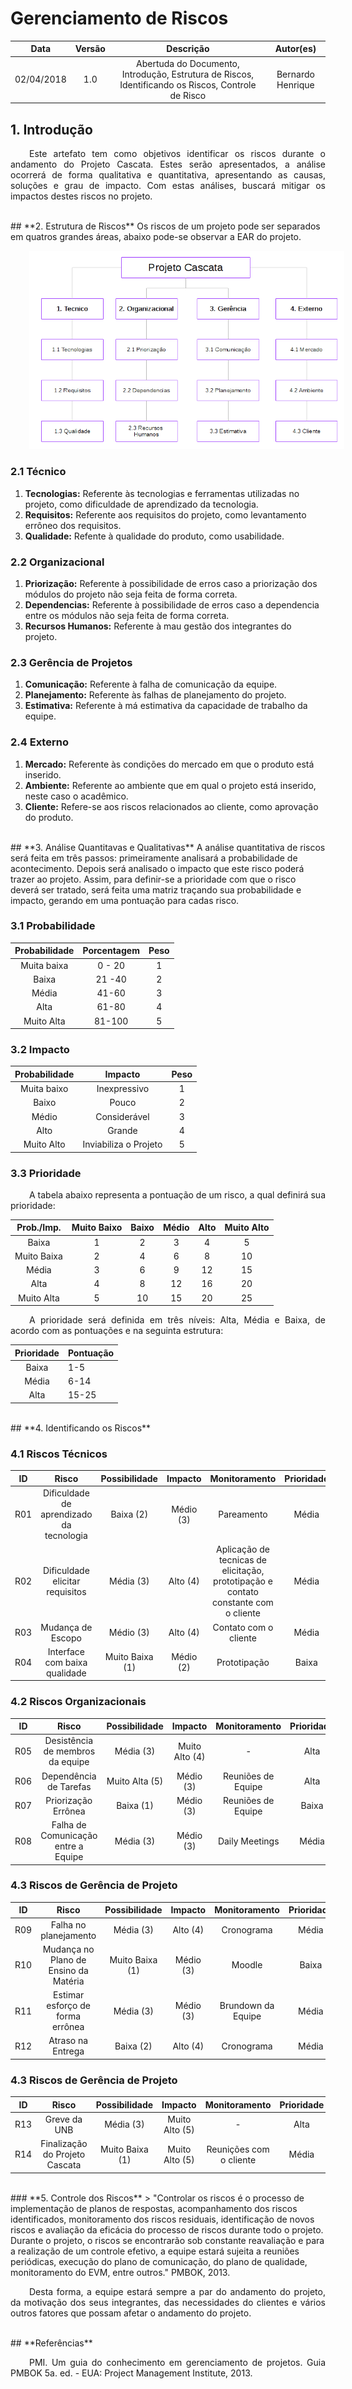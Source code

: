 <style> p { text-align: justify; text-indent: 30px; } </style>


# Gerenciamento de Riscos

| Data | Versão | Descrição | Autor(es) |
|:----:|:------:|:---------:|:---------:|
|02/04/2018| 1.0 | Abertuda do Documento, Introdução, Estrutura de Riscos, Identificando os Riscos, Controle de Risco | Bernardo Henrique |  

## **1. Introdução**

Este artefato tem como objetivos identificar os riscos durante o andamento do Projeto Cascata. Estes serão apresentados, a análise ocorrerá de forma qualitativa e quantitativa, apresentando as causas, soluções e  grau de impacto. Com estas análises, buscará mitigar os impactos destes riscos no projeto.

<br>
## **2. Estrutura de Riscos**
Os riscos de um projeto pode ser separados em quatros grandes áreas, abaixo pode-se observar a EAR do projeto.

![EAD de Riscos](../img/gerenciamento/EADRiscos.png)  

### **2.1 Técnico**
1. **Tecnologias:** Referente às tecnologias e ferramentas utilizadas no projeto, como dificuldade de aprendizado da tecnologia.
2. **Requisitos:** Referente aos requisitos do projeto, como levantamento errôneo dos requisitos.
3. **Qualidade:** Refente à qualidade do produto, como usabilidade.

### **2.2 Organizacional**
1. **Priorização:** Referente à possibilidade de erros caso a priorização dos módulos do projeto não seja feita de forma correta.
2. **Dependencias:** Referente à possibilidade de erros caso a dependencia entre os módulos não seja feita de forma correta.
3. **Recursos Humanos:** Referente à mau gestão dos integrantes do projeto.

### **2.3 Gerência de Projetos**
1. **Comunicação:** Referente à falha de comunicação da equipe.
2. **Planejamento:** Referente às falhas de planejamento do projeto.
3. **Estimativa:** Referente à má estimativa da capacidade de trabalho da equipe.
  
### **2.4 Externo**
1. **Mercado:** Referente às condições do mercado em que o produto está inserido.
2. **Ambiente:** Referente ao ambiente que em qual o projeto está inserido, neste caso o acadêmico.
3. **Cliente:** Refere-se aos riscos relacionados  ao cliente, como aprovação do produto.


<br>
## **3. Análise Quantitavas e Qualitativas**
A análise quantitativa de riscos será feita em três passos: primeiramente analisará a probabilidade de acontecimento. Depois será analisado o impacto que este risco poderá trazer ao projeto. Assim, para definir-se a prioridade com que o risco deverá ser tratado, será feita uma matriz traçando sua probabilidade e impacto, gerando em uma pontuação para cadas risco.

### **3.1 Probabilidade**
| Probabilidade | Porcentagem | Peso |
| :-----------: |:----------: | :--: |
| Muita baixa   | 0 - 20      | 1    |
| Baixa         | 21 -40      | 2    |
| Média         | 41-60       | 3    |
| Alta          | 61-80       | 4    |
| Muito Alta    | 81-100      | 5    |


### **3.2 Impacto**
| Probabilidade | Impacto | Peso |
| :-----------: |:----------: | :--: |
| Muita baixo   | Inexpressivo   | 1 |
| Baixo  | Pouco   | 2 |
| Médio  | Considerável    | 3 |
| Alto   | Grande    | 4 |
| Muito Alto | Inviabiliza o Projeto   | 5 |


### **3.3 Prioridade**
   A tabela abaixo representa a pontuação de um risco, a qual definirá sua prioridade:

| Prob./Imp. | Muito Baixo | Baixo | Médio | Alto | Muito Alto |
| :--: |:--: | :--: | :--: |:--: | :--: |
| Baixa | 1 | 2 | 3 | 4 | 5 |
| Muito Baixa | 2 | 4 | 6 | 8 | 10 |
| Média | 3 | 6 | 9 | 12 | 15 |
| Alta | 4 | 8 | 12 | 16 | 20 |
| Muito Alta | 5 | 10 | 15 | 20 | 25 |

A prioridade será definida em três níveis: Alta, Média e Baixa, de acordo com as pontuações e na seguinta estrutura:

| Prioridade | Pontuação |
| :--------: |:--------- |
| Baixa  | 1-5 |
| Média  | 6-14 |
| Alta  | 15-25 |



<br>
## **4. Identificando os Riscos**

### **4.1 Riscos Técnicos**
| ID | Risco | Possibilidade | Impacto | Monitoramento | Prioridade |
|:-: |:----: |:-------:|:------------: |:---------:| :------: |
| R01 | Dificuldade de aprendizado da tecnologia | Baixa (2) | Médio (3) | Pareamento | Média |
| R02 | Dificuldade elicitar requisitos | Média (3) | Alto (4) | Aplicação de tecnicas de elicitação, prototipação e contato constante com o cliente | Média |
| R03 | Mudança de Escopo | Médio (3) | Alto (4) | Contato com o cliente | Média |
| R04 | Interface com baixa qualidade | Muito Baixa (1)  | Médio (2) | Prototipação | Baixa |

### **4.2 Riscos Organizacionais**
| ID | Risco | Possibilidade | Impacto | Monitoramento | Prioridade |
|:-: |:----: |:-------:|:------------: |:---------:| :------: |
| R05 | Desistência de membros da equipe | Média (3) | Muito Alto (4) | - | Alta |
| R06 | Dependência de Tarefas | Muito Alta (5) | Médio (3)  | Reuniões de Equipe | Alta |
| R07 | Priorização Errônea | Baixa (1) | Médio (3) | Reuniões de Equipe | Baixa |
| R08 | Falha de Comunicação entre a Equipe | Média (3)  | Médio (3) | Daily Meetings | Média |


### **4.3 Riscos de Gerência de Projeto**
| ID | Risco | Possibilidade | Impacto | Monitoramento | Prioridade |
|:-: |:----: |:-------:|:------------: |:---------:| :------: |
| R09 | Falha no planejamento | Média (3) | Alto (4) | Cronograma | Média |
| R10 | Mudança no Plano de Ensino da Matéria | Muito Baixa (1) | Médio (3) | Moodle | Baixa |
| R11 | Estimar esforço de forma errônea | Média (3) | Médio (3) | Brundown da Equipe | Média |
| R12 | Atraso na Entrega  | Baixa (2) | Alto (4) | Cronograma | Média |

### **4.3 Riscos de Gerência de Projeto**
| ID | Risco | Possibilidade | Impacto | Monitoramento | Prioridade |
|:-: |:----: |:-------:|:------------: |:---------:| :------: |
| R13 | Greve da UNB | Média (3) | Muito Alto (5) | - | Alta |
| R14 | Finalização do Projeto Cascata | Muito Baixa (1) | Muito Alto (5) | Reunições com o cliente | Média |

<br>
### **5. Controle dos Riscos**
> "Controlar os riscos é o processo de implementação de planos de respostas, acompanhamento dos riscos identificados, monitoramento dos riscos residuais, identificação de novos riscos e avaliação da eficácia do processo de riscos durante todo o projeto. Durante o projeto, o riscos se encontrarão sob constante reavaliação e para a realização de um controle efetivo, a equipe estará sujeita a reuniões periódicas, execução do plano de comunicação, do plano de qualidade, monitoramento do EVM, entre outros." PMBOK, 2013.

Desta forma, a equipe estará sempre a par do andamento do projeto, da motivação dos seus integrantes, das necessidades do clientes e vários outros fatores que possam afetar o andamento do projeto.

<br>
## **Referências**

PMI. Um guia do conhecimento em gerenciamento de projetos. Guia PMBOK 5a. ed. - EUA: Project Management Institute, 2013.